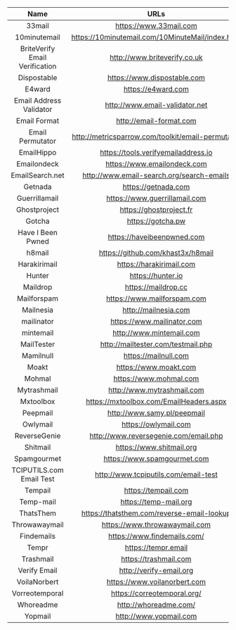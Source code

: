 | Name | URLs | 
|:---:|:---:|
| 33mail | https://www.33mail.com |
| 10minutemail | https://10minutemail.com/10MinuteMail/index.html |
| BriteVerify Email Verification | http://www.briteverify.co.uk |
| Dispostable | https://www.dispostable.com |
| E4ward | https://e4ward.com |
| Email Address Validator | http://www.email-validator.net |
| Email Format | http://email-format.com |
| Email Permutator | http://metricsparrow.com/toolkit/email-permutator |
| EmailHippo | https://tools.verifyemailaddress.io |
| Emailondeck | https://www.emailondeck.com |
| EmailSearch.net | http://www.email-search.org/search-emails |
| Getnada | https://getnada.com |
| Guerrillamail | https://www.guerrillamail.com |
| Ghostproject | https://ghostproject.fr |
| Gotcha | https://gotcha.pw |
| Have I Been Pwned | https://haveibeenpwned.com | 
| h8mail | https://github.com/khast3x/h8mail |
| Harakirimail | https://harakirimail.com |
| Hunter | https://hunter.io | 
| Maildrop | https://maildrop.cc |
| Mailforspam | https://www.mailforspam.com |
| Mailnesia | http://mailnesia.com |
| mailinator | https://www.mailinator.com |
| mintemail | http://www.mintemail.com |
| MailTester | http://mailtester.com/testmail.php |
| Mamilnull | https://mailnull.com |
| Moakt | https://www.moakt.com |
| Mohmal | https://www.mohmal.com |
| Mytrashmail | http://www.mytrashmail.com |
| Mxtoolbox | https://mxtoolbox.com/EmailHeaders.aspx |
| Peepmail | http://www.samy.pl/peepmail |
| Owlymail | https://owlymail.com |
| ReverseGenie | http://www.reversegenie.com/email.php |
| Shitmail | https://www.shitmail.org |
| Spamgourmet | https://www.spamgourmet.com |
| TCIPUTILS.com Email Test | http://www.tcpiputils.com/email-test |
| Tempail | https://tempail.com |
| Temp-mail | https://temp-mail.org |
| ThatsThem | https://thatsthem.com/reverse-email-lookup |
| Throwawaymail | https://www.throwawaymail.com |
| Findemails | https://www.findemails.com/ |
| Tempr | https://tempr.email |
| Trashmail | https://trashmail.com |
| Verify Email | http://verify-email.org |
| VoilaNorbert | https://www.voilanorbert.com | - Find anyone's contact information for lead research or talent acquisition.
| Vorreotemporal | https://correotemporal.org/ |
| Whoreadme | http://whoreadme.com/ |
| Yopmail | http://www.yopmail.com |
